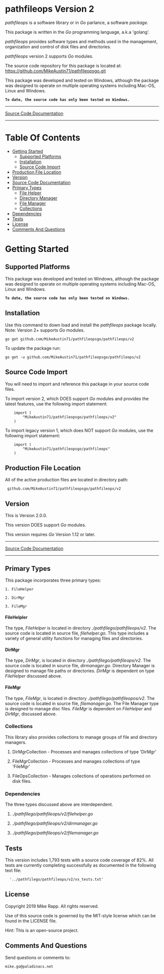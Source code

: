 # pathfileops Version 2

*pathfileops* is a software library or in *Go* parlance, a software *package*.

This package is written in the *Go* programming language, a.k.a 'golang'.
 
*pathfileops* provides software types and methods used in the management,
organization and control of disk files and directories.

*pathfileops* version 2 supports *Go* modules.

The source code repository for this package is located at:
  https://github.com/MikeAustin71/pathfileopsgo.git

This package was developed and tested on Windows, although the package
was designed to operate on multiple operating systems including 
Mac-OS, Linux and Windows.

__`To date, the source code has only been tested on Windows.`__

___    
[Source Code Documentation](http://godoc.org/github.com/MikeAustin71/pathfileopsgo/pathfileops/v2)    
___


# Table Of Contents
+ [Getting Started](#getting-started)
  - [Supported Platforms](#supported-platforms)
  - [Installation](#installation)
  - [Source Code Import](#source-code-import)
+ [Production File Location](#production-file-location)  
+ [Version](#version)
+ [Source Code Documentation](http://godoc.org/github.com/MikeAustin71/pathfileopsgo/pathfileops/v2)
+ [Primary Types](#primary-types)
  - [File Helper](#filehelpler)
  - [Directory Manager](#dirmgr)
  - [File Manager](#filemgr)
  - [Collections](#collections)
+ [Dependencies](#dependencies)
+ [Tests](#tests)
+ [License](#license)
+ [Comments And Questions](#comments-and-questions)

# Getting Started 

## Supported Platforms
This package was developed and tested on Windows, although the package
was designed to operate on multiple operating systems including 
Mac-OS, Linux and Windows.

__`To date, the source code has only been tested on Windows.`__

## Installation
Use this command to down load and install the *pathfileops* package
locally. Note: Version 2+ supports *Go* modules.

    go get github.com/MikeAustin71/pathfileopsgo/pathfileops/v2

To update the package run:
    
    go get -u github.com/MikeAustin71/pathfileopsgo/pathfileops/v2

## Source Code Import        
You will need to import and reference this package in your source code
files.

To import version 2, which DOES support *Go* modules and provides the 
latest features, use the following import statement:

        import (
            "MikeAustin71/pathfileopsgo/pathfileops/v2"
        )    


To import legacy version 1, which does NOT support *Go* modules, use the
following import statement:

        import (
            "MikeAustin71/pathfileopsgo/pathfileops"
        )    

## Production File Location
All of the active production files are located in directory path:

     github.com/MikeAustin71/pathfileopsgo/pathfileops/v2

## Version

This is Version 2.0.0.

This version DOES support *Go* modules.

This version requires *Go* Version 1.12 or later.

___    
[Source Code Documentation](http://godoc.org/github.com/MikeAustin71/pathfileopsgo/pathfileops/v2)    
___

## Primary Types
      
This package incorporates three primary types: 
    
    1. FileHelper
    
    2. DirMgr
    
    3. FileMgr

#### FileHelpler
The type, *FileHelper* is located in directory *./pathfilego/pathfileops/v2*.
The source code is located in source file, *filehelper.go*. This type includes
a variety of general utility functions for managing files and directories.

#### DirMgr
The type, *DirMgr*, is located in directory *./pathfilego/pathfileops/v2*.
The source code is located in source file, *dirmanager.go*. Directory Manager
is designed to manage file paths or directories. *DirMgr* is dependent on type
*FileHelper* discussed above.

#### FileMgr 
The type, *FileMgr*, is located in directory *./pathfilego/pathfileopos/v2*. 
The source code is located in source file, *filemanager.go*. The File Manager
type is designed to manage disc files. *FileMgr* is dependent on *FileHelper*
and *DirMgr*, discussed above.

### Collections
This library also provides collections to manage groups of file and directory
managers.

1. DirMgrCollection - Processes and manages collections of type 'DirMgr'

2. FileMgrCollection - Processes and manages collections of type 'FileMgr' 

3. FileOpsCollection - Manages collections of operations performed on disk
 files.
 
### Dependencies
The three types discussed above are interdependent.

1. *./pathfilego/pathfileops/v2/filehelper.go*

2. *./pathfilego/pathfileops/v2/dirmanager.go*

3. *./pathfilego/pathfileops/v2/filemanager.go*

## Tests
This version includes 1,793 tests with a source code coverage of 82%.
All tests are currently completing successfully as documented in the
following text file:

      '../pathfilego/pathfileops/v2/xx_tests.txt'


## License
Copyright 2019 Mike Rapp. All rights reserved.

Use of this source code is governed by the
MIT-style license which can be found in the
LICENSE file.

Hint: This is an open-source project.

## Comments And Questions

Send questions or comments to:

    mike.go@paladinacs.net


 

 
